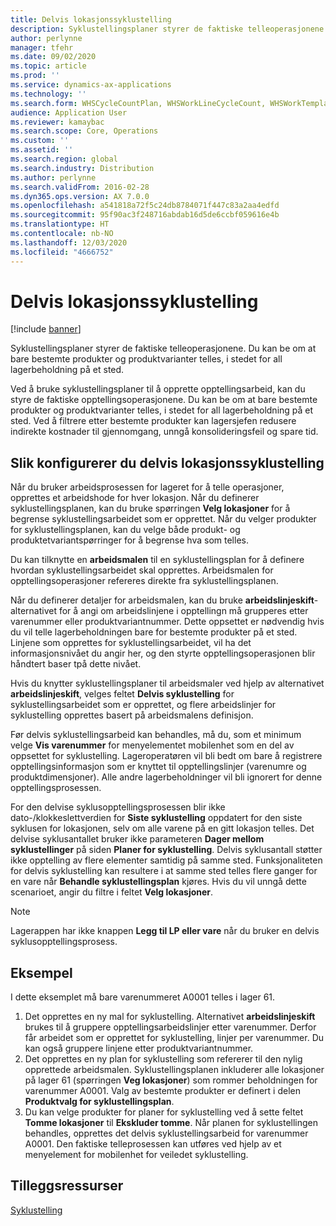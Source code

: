 ```yaml
---
title: Delvis lokasjonssyklustelling
description: Syklustellingsplaner styrer de faktiske telleoperasjonene. Du kan be om at bare bestemte produkter og produktvarianter telles, i stedet for all lagerbeholdning på et sted.
author: perlynne
manager: tfehr
ms.date: 09/02/2020
ms.topic: article
ms.prod: ''
ms.service: dynamics-ax-applications
ms.technology: ''
ms.search.form: WHSCycleCountPlan, WHSWorkLineCycleCount, WHSWorkTemplateLineGroup, WHSWorkTemplateTable, WHSRFMenuItemCycleCount, WHSCycleCountPlanListPage
audience: Application User
ms.reviewer: kamaybac
ms.search.scope: Core, Operations
ms.custom: ''
ms.assetid: ''
ms.search.region: global
ms.search.industry: Distribution
ms.author: perlynne
ms.search.validFrom: 2016-02-28
ms.dyn365.ops.version: AX 7.0.0
ms.openlocfilehash: a541818a72f5c24db8784071f447c83a2aa4edfd
ms.sourcegitcommit: 95f90ac3f248716abdab16d5de6ccbf059616e4b
ms.translationtype: HT
ms.contentlocale: nb-NO
ms.lasthandoff: 12/03/2020
ms.locfileid: "4666752"
---
```

# <a name="partial-location-cycle-counting"></a>Delvis lokasjonssyklustelling

[!include [banner](../includes/banner.md)]

Syklustellingsplaner styrer de faktiske telleoperasjonene. Du kan be om at bare bestemte produkter og produktvarianter telles, i stedet for all lagerbeholdning på et sted.

Ved å bruke syklustellingsplaner til å opprette opptellingsarbeid, kan du styre de faktiske opptellingsoperasjonene. Du kan be om at bare bestemte produkter og produktvarianter telles, i stedet for all lagerbeholdning på et sted. Ved å filtrere etter bestemte produkter kan lagersjefen redusere indirekte kostnader til gjennomgang, unngå konsolideringsfeil og spare tid.

## <a name="how-to-configure-partial-location-cycle-counting"></a>Slik konfigurerer du delvis lokasjonssyklustelling

Når du bruker arbeidsprosessen for lageret for å telle operasjoner, opprettes et arbeidshode for hver lokasjon. Når du definerer syklustellingsplanen, kan du bruke spørringen **Velg lokasjoner** for å begrense syklustellingsarbeidet som er opprettet. Når du velger produkter for syklustellingsplanen, kan du velge både produkt- og produktetvariantspørringer for å begrense hva som telles.

Du kan tilknytte en **arbeidsmalen** til en syklustellingsplan for å definere hvordan syklustellingsarbeidet skal opprettes. Arbeidsmalen for opptellingsoperasjoner refereres direkte fra syklustellingsplanen.

Når du definerer detaljer for arbeidsmalen, kan du bruke **arbeidslinjeskift**-alternativet for å angi om arbeidslinjene i opptellingn må grupperes etter varenummer eller produktvariantnummer. Dette oppsettet er nødvendig hvis du vil telle lagerbeholdningen bare for bestemte produkter på et sted. Linjene som opprettes for syklustellingsarbeidet, vil ha det informasjonsnivået du angir her, og den styrte opptellingsoperasjonen blir håndtert baser tpå dette nivået.

Hvis du knytter syklustellingsplaner til arbeidsmaler ved hjelp av alternativet **arbeidslinjeskift**, velges feltet **Delvis syklustelling** for syklustellingsarbeidet som er opprettet, og flere arbeidslinjer for syklustelling opprettes basert på arbeidsmalens definisjon.

Før delvis syklustellingsarbeid kan behandles, må du, som et minimum velge **Vis varenummer** for menyelementet mobilenhet som en del av oppsettet for syklustelling. Lageroperatøren vil bli bedt om bare å registrere opptellingsinformasjon som er knyttet til opptellingslinjer (varenumre og produktdimensjoner). Alle andre lagerbeholdninger vil bli ignorert for denne opptellingsprosessen.

For den delvise syklusopptellingsprosessen blir ikke dato-/klokkeslettverdien for **Siste syklustelling** oppdatert for den siste syklusen for lokasjonen, selv om alle varene på en gitt lokasjon telles. Det delvise syklusantallet bruker ikke parameteren **Dager mellom syklustellinger** på siden **Planer for syklustelling**. Delvis syklusantall støtter ikke opptelling av flere elementer samtidig på samme sted. Funksjonaliteten for delvis syklustelling kan resultere i at samme sted telles flere ganger for en vare når **Behandle syklustellingsplan** kjøres. Hvis du vil unngå dette scenarioet, angir du filtre i feltet **Velg lokasjoner**.

> [!NOTE]
> Lagerappen har ikke knappen **Legg til LP eller vare** når du bruker en delvis syklusopptellingsprosess.

## <a name="example"></a>Eksempel

I dette eksemplet må bare varenummeret A0001 telles i lager 61.

1. Det opprettes en ny mal for syklustelling. Alternativet **arbeidslinjeskift** brukes til å gruppere opptellingsarbeidslinjer etter varenummer. Derfor får arbeidet som er opprettet for syklustelling, linjer per varenummer. Du kan også gruppere linjene etter produktvariantnummer.
1. Det opprettes en ny plan for syklustelling som refererer til den nylig opprettede arbeidsmalen. Syklustellingsplanen inkluderer alle lokasjoner på lager 61 (spørringen **Veg lokasjoner**) som rommer beholdningen for varenummer A0001. Valg av bestemte produkter er definert i delen **Produktvalg for syklustellingsplan**.
1. Du kan velge produkter for planer for syklustelling ved å sette feltet **Tomme lokasjoner** til **Ekskluder tomme**. Når planen for syklustellingen behandles, opprettes det delvis syklustellingsarbeid for varenummer A0001. Den faktiske telleprosessen kan utføres ved hjelp av et menyelement for mobilenhet for veiledet syklustelling.

## <a name="additional-resources"></a>Tilleggsressurser

[Syklustelling](cycle-counting.md)
